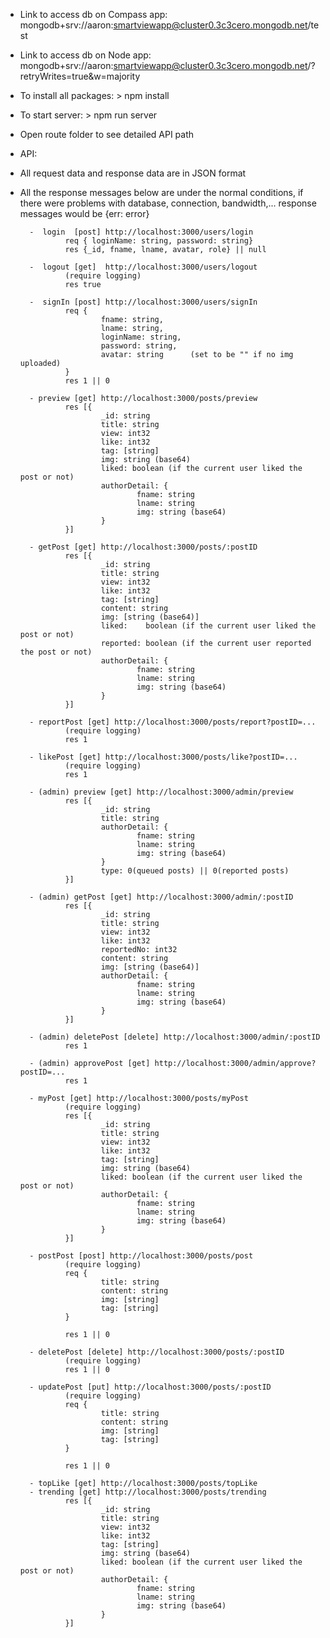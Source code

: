 * Link to access db on Compass app: mongodb+srv://aaron:smartviewapp@cluster0.3c3cero.mongodb.net/test
* Link to access db on Node app: mongodb+srv://aaron:smartviewapp@cluster0.3c3cero.mongodb.net/?retryWrites=true&w=majority

* To install all packages: > npm install

* To start server:         > npm run server

* Open route folder to see detailed API path

* API: 
- All request data and response data are in JSON format
- All the response messages below are under the normal conditions, if there were problems with database, connection, bandwidth,... response messages would be {err: error}

        -  login  [post] http://localhost:3000/users/login
                req { loginName: string, password: string}  
                res {_id, fname, lname, avatar, role} || null           

        -  logout [get]  http://localhost:3000/users/logout  
                (require logging)
                res true

        -  signIn [post] http://localhost:3000/users/signIn
                req {
                        fname: string,
                        lname: string,
                        loginName: string, 
                        password: string,
                        avatar: string      (set to be "" if no img uploaded)
                }  
                res 1 || 0

        - preview [get] http://localhost:3000/posts/preview
                res [{
                        _id: string
                        title: string
                        view: int32
                        like: int32
                        tag: [string]
                        img: string (base64)
                        liked: boolean (if the current user liked the post or not)
                        authorDetail: {
                                fname: string
                                lname: string
                                img: string (base64)
                        }
                }]

        - getPost [get] http://localhost:3000/posts/:postID
                res [{
                        _id: string
                        title: string
                        view: int32
                        like: int32
                        tag: [string]
                        content: string
                        img: [string (base64)]
                        liked:    boolean (if the current user liked the post or not)
                        reported: boolean (if the current user reported the post or not)
                        authorDetail: {
                                fname: string
                                lname: string
                                img: string (base64)
                        }
                }]

        - reportPost [get] http://localhost:3000/posts/report?postID=...
                (require logging)
                res 1

        - likePost [get] http://localhost:3000/posts/like?postID=...
                (require logging)
                res 1

        - (admin) preview [get] http://localhost:3000/admin/preview
                res [{
                        _id: string
                        title: string
                        authorDetail: {
                                fname: string
                                lname: string
                                img: string (base64)
                        }
                        type: 0(queued posts) || 0(reported posts)
                }]

        - (admin) getPost [get] http://localhost:3000/admin/:postID
                res [{
                        _id: string
                        title: string
                        view: int32
                        like: int32
                        reportedNo: int32
                        content: string
                        img: [string (base64)]
                        authorDetail: {
                                fname: string
                                lname: string
                                img: string (base64)
                        }
                }]

        - (admin) deletePost [delete] http://localhost:3000/admin/:postID
                res 1

        - (admin) approvePost [get] http://localhost:3000/admin/approve?postID=...
                res 1

        - myPost [get] http://localhost:3000/posts/myPost
                (require logging)
                res [{
                        _id: string
                        title: string
                        view: int32
                        like: int32
                        tag: [string]
                        img: string (base64)
                        liked: boolean (if the current user liked the post or not)
                        authorDetail: {
                                fname: string
                                lname: string
                                img: string (base64)
                        }
                }]

        - postPost [post] http://localhost:3000/posts/post
                (require logging)
                req {
                        title: string
                        content: string
                        img: [string]
                        tag: [string]
                }

                res 1 || 0

        - deletePost [delete] http://localhost:3000/posts/:postID
                (require logging)
                res 1 || 0

        - updatePost [put] http://localhost:3000/posts/:postID
                (require logging)
                req {
                        title: string
                        content: string
                        img: [string]
                        tag: [string]
                }

                res 1 || 0

        - topLike [get] http://localhost:3000/posts/topLike
        - trending [get] http://localhost:3000/posts/trending
                res [{
                        _id: string
                        title: string
                        view: int32
                        like: int32
                        tag: [string]
                        img: string (base64)
                        liked: boolean (if the current user liked the post or not)
                        authorDetail: {
                                fname: string
                                lname: string
                                img: string (base64)
                        }
                }]